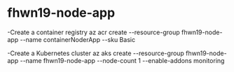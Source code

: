 # fhwn19-node-app

-Create a container registry
az acr create --resource-group fhwn19-node-app --name containerNoderApp --sku Basic

-Create a Kubernetes cluster
az aks create --resource-group fhwn19-node-app --name fhwn19-node-app --node-count 1 --enable-addons monitoring

